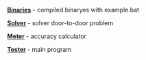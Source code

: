 [**Binaries**](../../tree/master/bin) - compiled binaryes with example.bat

[**Solver**](../../tree/master/solver) - solver door-to-door problem

[**Meter**](../../tree/master/meter) - accuracy calculator

[**Tester**](../../tree/master/tester) - main program
